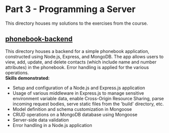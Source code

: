 # Part 3 - Programming a Server

This directory houses my solutions to the exercises from the course.

## [phonebook-backend](https://github.com/amywlchong/full-stack-open/tree/master/part3-programming-a-server/phonebook-backend)

This directory houses a backend for a simple phonebook application, constructed using Node.js, Express, and MongoDB. The app allows users to view, add, update, and delete contacts (which include name and number attributes) in the phonebook. Error handling is applied for the various operations.  
**Skills demonstrated:**
- Setup and configuration of a Node.js and Express.js application
- Usage of various middleware in Express.js to manage sensitive environment variable data, enable Cross-Origin Resource Sharing, parse incoming request bodies, serve static files from the 'build' directory, etc.
- Model definition and schema customization in Mongoose
- CRUD operations on a MongoDB database using Mongoose
- Server-side data validation
- Error handling in a Node.js application
